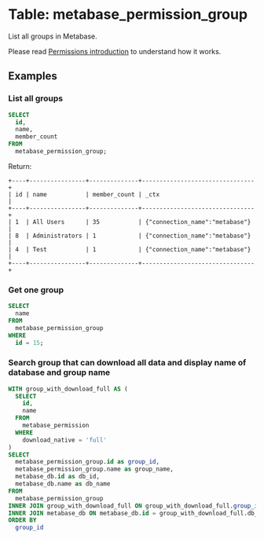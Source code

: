 # Table: metabase_permission_group

List all groups in Metabase.

Please read [Permissions introduction](https://www.metabase.com/docs/latest/permissions/introduction) to understand how it works.

## Examples

### List all groups

```sql
SELECT
  id,
  name,
  member_count
FROM
  metabase_permission_group;
```

Return:
```
+----+----------------+--------------+--------------------------------+
| id | name           | member_count | _ctx                           |
+----+----------------+--------------+--------------------------------+
| 1  | All Users      | 35           | {"connection_name":"metabase"} |
| 8  | Administrators | 1            | {"connection_name":"metabase"} |
| 4  | Test           | 1            | {"connection_name":"metabase"} |
+----+----------------+--------------+--------------------------------+
```

### Get one group

```sql
SELECT
  name
FROM
  metabase_permission_group
WHERE
  id = 15;
```

### Search group that can download all data and display name of database and group name

```sql
WITH group_with_download_full AS (
  SELECT
    id,
    name
  FROM
    metabase_permission
  WHERE
    download_native = 'full'
)
SELECT
  metabase_permission_group.id as group_id,
  metabase_permission_group.name as group_name,
  metabase_db.id as db_id,
  metabase_db.name as db_name
FROM 
  metabase_permission_group
INNER JOIN group_with_download_full ON group_with_download_full.group_id = metabase_permission_group.id
INNER JOIN metabase_db ON metabase_db.id = group_with_download_full.db_id
ORDER BY
  group_id
```
